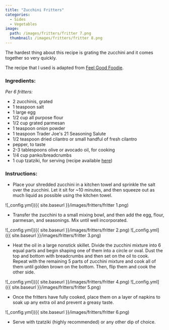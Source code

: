 ```yaml
---
title: "Zucchini Fritters"
categories:
  - Sides
  - Vegetables
image:
  path: /images/fritters/fritter 7.png
  thumbnail: /images/fritters/fritter 8.png
---
```


The hardest thing about this recipe is grating the zucchini and it comes together so very quickly. 

The recipe that I used is adapted from [Feel Good Foodie](https://feelgoodfoodie.net/recipe/zucchini-fritters/#wprm-recipe-container-25172).

### Ingredients:

_Per 6 fritters:_ 

* 2 zucchinis, grated
* 1 teaspoon salt
* 1 large egg
* 1/2 cup all purpose flour
* 1/2 cup grated parmesan 
* 1 teaspoon onion powder
* 1 teaspoon Trader Joe's 21 Seasoning Salute
* 1/2 teaspoon dried cilantro or small handful of fresh cilantro
* pepper, to taste
* 2-3 tablespoons olive or avocado oil, for cooking
* 1/4 cup panko/breadcrumbs
* 1 cup tzatziki, for serving (recipe available [here](https://prernaadvani.github.io/mediterranean/sides/tzatziki/))



### Instructions:

* Place your shredded zucchini in a kitchen towel and sprinkle the salt over the zucchini. Let it sit for ~10 minutes, and then squeeze out as much liquid as possible using the kitchen towel. 

![_config.yml]({{ site.baseurl }}/images/fritters/fritter 1.png)

* Transfer the zucchini to a small mixing bowl, and then add the egg, flour, parmesan, and seasonings. Mix until well incorporated.

![_config.yml]({{ site.baseurl }}/images/fritters/fritter 2.png)
![_config.yml]({{ site.baseurl }}/images/fritters/fritter 3.png)

* Heat the oil in a large nonstick skillet. Divide the zucchini mixture into 6 equal parts and begin shaping one of them into a circle or oval. Dust the top and bottom with breadcrumbs and then set on the oil to cook. Repeat with the remaining 5 parts of zucchini mixture and cook all of them until golden brown on the bottom. Then, flip them and cook the other side.

![_config.yml]({{ site.baseurl }}/images/fritters/fritter 4.png)
![_config.yml]({{ site.baseurl }}/images/fritters/fritter 5.png)

* Once the fritters have fully cooked, place them on a layer of napkins to soak up any extra oil and prevent a greasy taste.

![_config.yml]({{ site.baseurl }}/images/fritters/fritter 6.png)

* Serve with tzatziki (highly recommended) or any other dip of choice.
